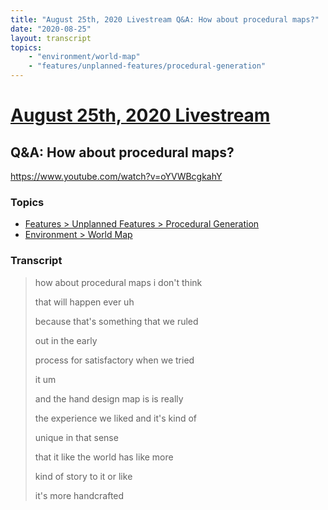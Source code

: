 ```yaml
---
title: "August 25th, 2020 Livestream Q&A: How about procedural maps?"
date: "2020-08-25"
layout: transcript
topics:
    - "environment/world-map"
    - "features/unplanned-features/procedural-generation"
---
```

# [August 25th, 2020 Livestream](../2020-08-25.md)
## Q&A: How about procedural maps?
https://www.youtube.com/watch?v=oYVWBcgkahY

### Topics
* [Features > Unplanned Features > Procedural Generation](../topics/features/unplanned-features/procedural-generation.md)
* [Environment > World Map](../topics/environment/world-map.md)

### Transcript

> how about procedural maps i don't think
> 
> that will happen ever uh
> 
> because that's something that we ruled
> 
> out in the early
> 
> process for satisfactory when we tried
> 
> it um
> 
> and the hand design map is is really
> 
> the experience we liked and it's kind of
> 
> unique in that sense
> 
> that it like the world has like more
> 
> kind of story to it or like
> 
> it's more handcrafted
> 
